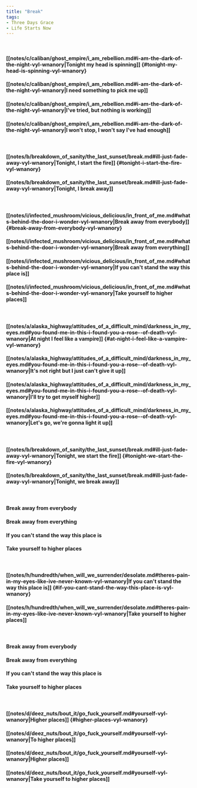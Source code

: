 ```yaml
---
title: "Break"
tags:
- Three Days Grace
- Life Starts Now
---
```

&nbsp;
#### [[notes/c/caliban/ghost_empire/i_am_rebellion.md#i-am-the-dark-of-the-night-vyl-wnanory|Tonight my head is spinning]] {#tonight-my-head-is-spinning-vyl-wnanory}
#### [[notes/c/caliban/ghost_empire/i_am_rebellion.md#i-am-the-dark-of-the-night-vyl-wnanory|I need something to pick me up]]
#### [[notes/c/caliban/ghost_empire/i_am_rebellion.md#i-am-the-dark-of-the-night-vyl-wnanory|I've tried, but nothing is working]]
#### [[notes/c/caliban/ghost_empire/i_am_rebellion.md#i-am-the-dark-of-the-night-vyl-wnanory|I won't stop, I won't say I've had enough]]
&nbsp;
#### [[notes/b/breakdown_of_sanity/the_last_sunset/break.md#ill-just-fade-away-vyl-wnanory|Tonight, I start the fire]] {#tonight-i-start-the-fire-vyl-wnanory}
#### [[notes/b/breakdown_of_sanity/the_last_sunset/break.md#ill-just-fade-away-vyl-wnanory|Tonight, I break away]]
&nbsp;
#### [[notes/i/infected_mushroom/vicious_delicious/in_front_of_me.md#whats-behind-the-door-i-wonder-vyl-wnanory|Break away from everybody]] {#break-away-from-everybody-vyl-wnanory}
#### [[notes/i/infected_mushroom/vicious_delicious/in_front_of_me.md#whats-behind-the-door-i-wonder-vyl-wnanory|Break away from everything]]
#### [[notes/i/infected_mushroom/vicious_delicious/in_front_of_me.md#whats-behind-the-door-i-wonder-vyl-wnanory|If you can't stand the way this place is]]
#### [[notes/i/infected_mushroom/vicious_delicious/in_front_of_me.md#whats-behind-the-door-i-wonder-vyl-wnanory|Take yourself to higher places]]
&nbsp;
#### [[notes/a/alaska_highway/attitudes_of_a_difficult_mind/darkness_in_my_eyes.md#you-found-me-in-this-i-found-you-a-rose--of-death-vyl-wnanory|At night I feel like a vampire]] {#at-night-i-feel-like-a-vampire-vyl-wnanory}
#### [[notes/a/alaska_highway/attitudes_of_a_difficult_mind/darkness_in_my_eyes.md#you-found-me-in-this-i-found-you-a-rose--of-death-vyl-wnanory|It's not right but I just can't give it up]]
#### [[notes/a/alaska_highway/attitudes_of_a_difficult_mind/darkness_in_my_eyes.md#you-found-me-in-this-i-found-you-a-rose--of-death-vyl-wnanory|I'll try to get myself higher]]
#### [[notes/a/alaska_highway/attitudes_of_a_difficult_mind/darkness_in_my_eyes.md#you-found-me-in-this-i-found-you-a-rose--of-death-vyl-wnanory|Let's go, we're gonna light it up]]
&nbsp;
#### [[notes/b/breakdown_of_sanity/the_last_sunset/break.md#ill-just-fade-away-vyl-wnanory|Tonight, we start the fire]] {#tonight-we-start-the-fire-vyl-wnanory}
#### [[notes/b/breakdown_of_sanity/the_last_sunset/break.md#ill-just-fade-away-vyl-wnanory|Tonight, we break away]]
&nbsp;
#### Break away from everybody
#### Break away from everything
#### If you can't stand the way this place is
#### Take yourself to higher places
&nbsp;
#### [[notes/h/hundredth/when_will_we_surrender/desolate.md#theres-pain-in-my-eyes-like-ive-never-known-vyl-wnanory|If you can't stand the way this place is]] {#if-you-cant-stand-the-way-this-place-is-vyl-wnanory}
#### [[notes/h/hundredth/when_will_we_surrender/desolate.md#theres-pain-in-my-eyes-like-ive-never-known-vyl-wnanory|Take yourself to higher places]]
&nbsp;
#### Break away from everybody
#### Break away from everything
#### If you can't stand the way this place is
#### Take yourself to higher places
&nbsp;
#### [[notes/d/deez_nuts/bout_it/go_fuck_yourself.md#yourself-vyl-wnanory|Higher places]] {#higher-places-vyl-wnanory}
#### [[notes/d/deez_nuts/bout_it/go_fuck_yourself.md#yourself-vyl-wnanory|To higher places]]
#### [[notes/d/deez_nuts/bout_it/go_fuck_yourself.md#yourself-vyl-wnanory|Higher places]]
#### [[notes/d/deez_nuts/bout_it/go_fuck_yourself.md#yourself-vyl-wnanory|Take yourself to higher places]]
